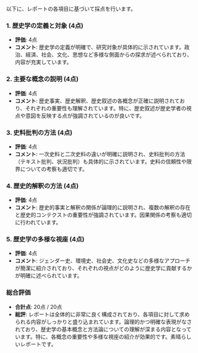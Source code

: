 以下に、レポートの各項目に基づいて採点を行います。

### 1. 歴史学の定義と対象 (4点)
- **評価**: 4点
- **コメント**: 歴史学の定義が明確で、研究対象が具体的に示されています。政治、経済、社会、文化、思想など多様な側面からの探求が述べられており、内容が充実しています。

### 2. 主要な概念の説明 (4点)
- **評価**: 4点
- **コメント**: 歴史事実、歴史解釈、歴史叙述の各概念が正確に説明されており、それぞれの重要性も理解されています。特に、歴史叙述が歴史学者の視点や意図を反映する点が強調されているのが良いです。

### 3. 史料批判の方法 (4点)
- **評価**: 4点
- **コメント**: 一次史料と二次史料の違いが明確に説明され、史料批判の方法（テキスト批判、状況批判）も具体的に示されています。史料の信頼性や限界についての考察も適切です。

### 4. 歴史的解釈の方法 (4点)
- **評価**: 4点
- **コメント**: 歴史的事実と解釈の関係が論理的に説明され、複数の解釈の存在と歴史的コンテクストの重要性が強調されています。因果関係の考察も適切に行われています。

### 5. 歴史学の多様な視座 (4点)
- **評価**: 4点
- **コメント**: ジェンダー史、環境史、社会史、文化史などの多様なアプローチが簡潔に紹介されており、それぞれの視点がどのように歴史学に貢献するかが明確に述べられています。

### 総合評価
- **合計点**: 20点 / 20点
- **総評**: レポートは全体的に非常に良く構成されており、各項目に対して求められる内容がしっかりと盛り込まれています。論理的かつ明確な表現がなされており、歴史学の基本概念と方法論についての理解が深まる内容となっています。特に、各概念の重要性や多様な視座の紹介が効果的です。素晴らしいレポートです。